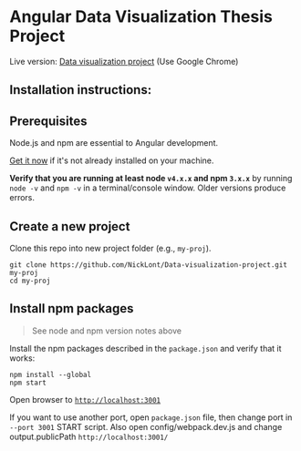 # Angular Data Visualization Thesis Project

Live version: <a href="http://test.hua.gr/datavisual/#/login" target="_blank" title="Visite Site">
              Data visualization project</a> (Use Google Chrome)

## Installation instructions:

## Prerequisites

Node.js and npm are essential to Angular development. 
    
<a href="https://docs.npmjs.com/getting-started/installing-node" target="_blank" title="Installing Node.js and updating npm">
Get it now</a> if it's not already installed on your machine.
 
**Verify that you are running at least node `v4.x.x` and npm `3.x.x`**
by running `node -v` and `npm -v` in a terminal/console window.
Older versions produce errors.

## Create a new project

Clone this repo into new project folder (e.g., `my-proj`).
```shell
git clone https://github.com/NickLont/Data-visualization-project.git  my-proj
cd my-proj
```

## Install npm packages

> See node and npm version notes above

Install the npm packages described in the `package.json` and verify that it works:

```shell
npm install --global
npm start
```
Open browser to [`http://localhost:3001`](http://localhost:3001)

If you want to use another port, open `package.json` file, then change port in `--port 3001` START script. Also
open config/webpack.dev.js and change output.publicPath `http://localhost:3001/`
